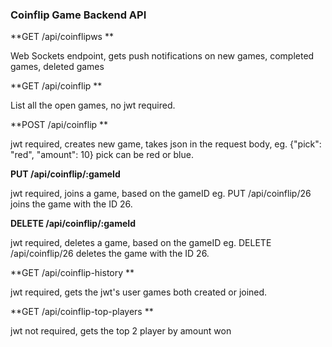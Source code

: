 ### Coinflip Game Backend API ###

 **GET /api/coinflipws ** 

Web Sockets endpoint, gets push notifications on new games, completed games, deleted games

 **GET /api/coinflip ** 
   
List all the open games, no jwt required.
   
   **POST /api/coinflip ** 
   
jwt required, creates new game, takes json in the request body, eg. {"pick": "red", "amount": 10} pick can be red or blue.

**PUT  /api/coinflip/:gameId** 
   
jwt required, joins a game, based on the gameID eg. PUT /api/coinflip/26 joins the game with the ID 26.

**DELETE  /api/coinflip/:gameId** 
   
jwt required, deletes a game, based on the gameID eg. DELETE /api/coinflip/26 deletes the game with the ID 26.

 **GET /api/coinflip-history ** 
   
jwt required, gets the jwt's user games both created or joined. 

 **GET /api/coinflip-top-players ** 
   
jwt not required, gets the top 2 player by amount won 
